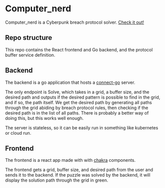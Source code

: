 # Computer_nerd

Computer_nerd is a Cyberpunk breach protocol solver. [Check it out!](https://jacobmichels.github.io/computer_nerd/)

## Repo structure

This repo contains the React frontend and Go backend, and the protocol buffer service definition.

## Backend

The backend is a go application that hosts a [connect-go](https://github.com/bufbuild/connect-go) server.

The only endpoint is Solve, which takes in a grid, a buffer size, and the desired path and outputs if the desired pattern is possible to find in the grid, and if so, the path itself. We get the desired path by generating all paths through the grid abiding by breach protocol rules, then checking if the desired path is in the list of all paths. There is probably a better way of doing this, but this works well enough.

The server is stateless, so it can be easily run in something like kubernetes or cloud run.

## Frontend

The frontend is a react app made with with [chakra](https://chakra-ui.com/) components.

The frontend gets a grid, buffer size, and desired path from the user and sends it to the backend. If the puzzle was solved by the backend, it will display the solution path through the grid in green.
